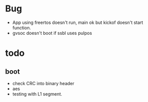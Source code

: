 # Bug

* App using freertos doesn't run, main ok but kickof doesn't start function.
* gvsoc doesn't boot if ssbl uses pulpos

# todo
## boot

- check CRC into binary header
- aes
- testing with L1 segment.



